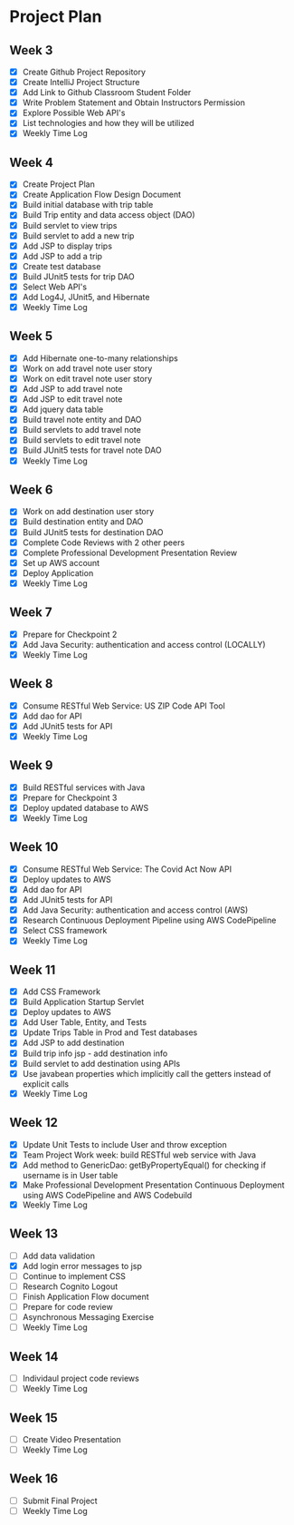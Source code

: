 # Project Plan

##  Week 3
- [x] Create Github Project Repository
- [x] Create IntelliJ Project Structure
- [x] Add Link to Github Classroom Student Folder
- [x] Write Problem Statement and Obtain Instructors Permission
- [x] Explore Possible Web API's
- [X] List technologies and how they will be utilized
- [x] Weekly Time Log

##  Week 4
- [X] Create Project Plan
- [x] Create Application Flow Design Document
- [x] Build initial database with trip table 
- [x] Build Trip entity and data access object (DAO)
- [x] Build servlet to view trips
- [x] Build servlet to add a new trip
- [x] Add JSP to display trips
- [x] Add JSP to add a trip
- [x] Create test database
- [x] Build JUnit5 tests for trip DAO
- [x] Select Web API's
- [x] Add Log4J, JUnit5, and Hibernate
- [x] Weekly Time Log

##  Week 5
- [x] Add Hibernate one-to-many relationships
- [x] Work on add travel note user story
- [x] Work on edit travel note user story
- [x] Add JSP to add travel note
- [x] Add JSP to edit travel note
- [x] Add jquery data table
- [x] Build travel note entity and DAO
- [x] Build servlets to add travel note
- [x] Build servlets to edit travel note
- [x] Build JUnit5 tests for travel note DAO
- [x] Weekly Time Log

##  Week 6
- [x] Work on add destination user story
- [x] Build destination entity and DAO
- [x] Build JUnit5 tests for destination DAO
- [x] Complete Code Reviews with 2 other peers
- [x] Complete Professional Development Presentation Review 
- [x] Set up AWS account  
- [x] Deploy Application
- [x] Weekly Time Log

##  Week 7
- [x] Prepare for Checkpoint 2
- [x] Add Java Security: authentication and access control (LOCALLY)
- [x] Weekly Time Log

##  Week 8
- [x] Consume RESTful Web Service: US ZIP Code API Tool
- [x] Add dao for API
- [x] Add JUnit5 tests for API
- [x] Weekly Time Log

##  Week 9
- [x] Build RESTful services with Java
- [x] Prepare for Checkpoint 3
- [x] Deploy updated database to AWS
- [x] Weekly Time Log

##  Week 10
- [x] Consume RESTful Web Service: The Covid Act Now API
- [x] Deploy updates to AWS
- [x] Add dao for API
- [x] Add JUnit5 tests for API
- [x] Add Java Security: authentication and access control (AWS)
- [x] Research Continuous Deployment Pipeline using AWS CodePipeline
- [x] Select CSS framework
- [x] Weekly Time Log

##  Week 11
- [x] Add CSS Framework
- [x] Build Application Startup Servlet
- [x] Deploy updates to AWS
- [x] Add User Table, Entity, and Tests
- [x] Update Trips Table in Prod and Test databases
- [x] Add JSP to add destination
- [x] Build trip info jsp - add destination info
- [x] Build servlet to add destination using APIs
- [x] Use javabean properties which implicitly call the getters instead of explicit calls
- [x] Weekly Time Log

##  Week 12
- [x] Update Unit Tests to include User and throw exception
- [x] Team Project Work week: build RESTful web service with Java
- [x] Add method to GenericDao: getByPropertyEqual() for checking if username is in User table
- [x] Make Professional Development Presentation Continuous Deployment using AWS CodePipeline and AWS Codebuild
- [x] Weekly Time Log

##  Week 13
- [ ] Add data validation
- [x] Add login error messages to jsp
- [ ] Continue to implement CSS
- [ ] Research Cognito Logout
- [ ] Finish Application Flow document
- [ ] Prepare for code review
- [ ] Asynchronous Messaging Exercise
- [ ] Weekly Time Log

##  Week 14
- [ ] Individaul project code reviews
- [ ] Weekly Time Log

##  Week 15
- [ ] Create Video Presentation
- [ ] Weekly Time Log

##  Week 16
- [ ] Submit Final Project
- [ ] Weekly Time Log